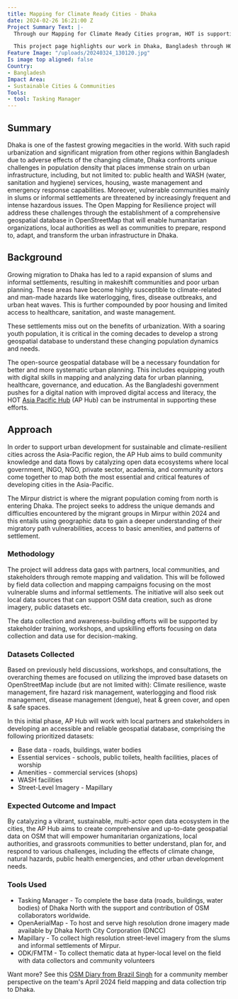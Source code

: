 ```yaml
---
title: Mapping for Climate Ready Cities - Dhaka
date: 2024-02-26 16:21:00 Z
Project Summary Text: |-
  Through our Mapping for Climate Ready Cities program, HOT is supporting the development of a thriving ecosystem focused on the creation, interpretation, and use of maps to respond to and reduce climate risks in urban areas across four priority regions.

  This project page highlights our work in Dhaka, Bangladesh through HOT's Asia Pacific Hub (AP Hub).
Feature Image: "/uploads/20240324_130120.jpg"
Is image top aligned: false
Country:
- Bangladesh
Impact Area:
- Sustainable Cities & Communities
Tools:
- tool: Tasking Manager
---
```


## Summary
Dhaka is one of the fastest growing megacities in the world. With such rapid urbanization and significant migration from other regions within Bangladesh due to adverse effects of the changing climate, Dhaka confronts unique challenges in population density that places immense strain on urban infrastructure, including, but not limited to: public health and WASH (water, sanitation and hygiene) services, housing, waste management and emergency response capabilities. Moreover, vulnerable communities mainly in slums or informal settlements are threatened by increasingly frequent and intense hazardous issues. The Open Mapping for Resilience project will address these challenges through the establishment of a comprehensive geospatial database in OpenStreetMap that will enable humanitarian organizations, local authorities as well as communities to prepare, respond to, adapt, and transform the urban infrastructure in Dhaka.

## Background
Growing migration to Dhaka has led to a rapid expansion of slums and informal settlements, resulting in makeshift communities and poor urban planning. These areas have become highly susceptible to climate-related and man-made hazards like waterlogging, fires, disease outbreaks, and urban heat waves. This is further compounded by poor housing and limited access to healthcare, sanitation, and waste management.

These settlements miss out on the benefits of urbanization. With a soaring youth population, it is critical in the coming decades to develop a strong geospatial database to understand these changing population dynamics and needs. 

The open-source geospatial database will be a necessary foundation for better and more systematic urban planning. This includes equipping youth with digital skills in mapping and analyzing data for urban planning, healthcare, governance, and education. As the Bangladeshi government pushes for a digital nation with improved digital access and literacy, the HOT [Asia Pacific Hub](https://www.hotosm.org/hubs/open-mapping-hub-asia-pacific/) (AP Hub) can be instrumental in supporting these efforts.

## Approach
In order to support urban development for sustainable and climate-resilient cities across the Asia-Pacific region, the AP Hub aims to build community knowledge and data flows by catalyzing open data ecosystems where local government, INGO, NGO, private sector, academia, and community actors come together to map both the most essential and critical features of developing cities in the Asia-Pacific. 

The Mirpur district is where the migrant population coming from north is entering Dhaka. The project seeks to address the unique demands and difficulties encountered by the migrant groups in Mirpur within 2024 and this entails using geographic data to gain a deeper understanding of their migratory path vulnerabilities, access to basic amenities, and patterns of settlement.

### Methodology
The project will address data gaps with partners, local communities, and stakeholders through remote mapping and validation. This will be followed by field data collection and mapping campaigns focusing on the most vulnerable slums and informal settlements. The initiative will also seek out local data sources that can support OSM data creation, such as drone imagery, public datasets etc. 

The data collection and awareness-building efforts will be supported by stakeholder training, workshops, and upskilling efforts focusing on data collection and data use for decision-making. 

### Datasets Collected
Based on previously held discussions, workshops, and consultations, the overarching themes are focused on utilizing the improved base datasets on OpenStreetMap include (but are not limited with): Climate resilience, waste management, fire hazard risk management, waterlogging and flood risk management, disease management (dengue), heat & green cover, and open & safe spaces. 

In this initial phase, AP Hub will work with local partners and stakeholders in developing an accessible and reliable geospatial database, comprising the following prioritized datasets:

* Base data - roads, buildings, water bodies
* Essential services - schools, public toilets, health facilities, places of worship
* Amenities - commercial services (shops)
* WASH facilities 
* Street-Level Imagery - Mapillary

### Expected Outcome and Impact
By catalyzing a vibrant, sustainable, multi-actor open data ecosystem in the cities, the AP Hub aims to create comprehensive and up-to-date geospatial data on OSM that will empower humanitarian organizations, local authorities, and grassroots communities to better understand, plan for, and respond to various challenges, including the effects of climate change, natural hazards, public health emergencies, and other urban development needs.

### Tools Used
* Tasking Manager - To complete the base data (roads, buildings, water bodies) of Dhaka North with the support and contribution of OSM collaborators worldwide. 
* OpenAerialMap - To host and serve high resolution drone imagery made available by Dhaka North City Corporation (DNCC)
* Mapillary - To collect high resolution street-level imagery from the slums and informal settlements of Mirpur. 
* ODK/FMTM - To collect thematic data at hyper-local level on the field with data collectors and community volunteers

Want more? See this [OSM Diary from Brazil Singh](https://www.openstreetmap.org/user/Brazil%20Singh/diary/403790) for a community member perspective on the team's April 2024 field mapping and data collection trip to Dhaka. 


